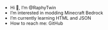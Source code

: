 - Hi 👋, I’m @RaphyTwin
- I’m interested in modding Minecraft Bedrock
- I’m currently learning HTML and JSON
- How to reach me: GitHub

<!---
RaphyTwin/RaphyTwin is a ✨ special ✨ repository because its `README.md` (this file) appears on your GitHub profile.
You can click the Preview link to take a look at your changes.
--->
